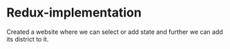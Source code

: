 # Redux-implementation
Created a website where we can select or add state and further we can add its district to it.
